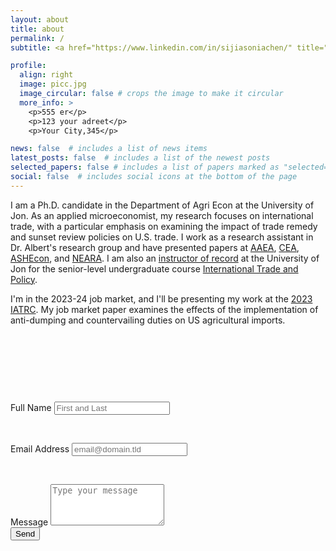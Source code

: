 ```yaml
---
layout: about
title: about
permalink: /
subtitle: <a href="https://www.linkedin.com/in/sijiasoniachen/" title="LinkedIn"><i class="fab fa-linkedin"></i></a> | <a href="mailto:sijia.chen@uconn.edu">sijia.chen@uconn.edu</a>

profile:
  align: right
  image: picc.jpg
  image_circular: false # crops the image to make it circular
  more_info: >
    <p>555 er</p>
    <p>123 your adreet</p>
    <p>Your City,345</p>

news: false  # includes a list of news items
latest_posts: false  # includes a list of the newest posts
selected_papers: false # includes a list of papers marked as "selected={true}"
social: false  # includes social icons at the bottom of the page
---
```


I am a Ph.D. candidate in the Department of Agri Econ at the University of Jon. As an applied microeconomist, my research focuses on international trade, with a particular emphasis on examining the impact of trade remedy and sunset review policies on U.S. trade. I work as a research assistant in Dr. Albert's research group and have presented papers at [AAEA](https://www.aaea.org/UserFiles/file/am23-pro-v3-FINAL.pdf), [CEA](https://www.economics.ca/cpages/who-we-are), [ASHEcon](https://ashecon.confex.com/ashecon/2023/meetingapp.cgi/Session/4772), and [NEARA](https://web.cvent.com/event/7b55727c-b6dd-40cd-8844-95df17a095d6/summary). I am also an [instructor of record](https://catalog.uconn.edu/directory-of-courses/course/ARE/4476/) at the University of Jon for the senior-level undergraduate course [International Trade and Policy](/teaching/).

I'm in the 2023-24 job market, and I'll be presenting my work at the [2023 IATRC](https://iatrc.umn.edu/2023-iatrc-annual-meeting/). My job market paper examines the effects of the implementation of anti-dumping and countervailing duties on US agricultural imports.

<p>&nbsp;</p>

<p>&nbsp;</p>

<p>&nbsp;</p>


<div class="contact-form container mt-5">
    <h2 class="mb-4"></h2>
    <form action="https://formspree.io/sijia.chen@uconn.edu" method="POST">
        <div class="form-group">
            <label for="name"><span style="color: var(--global-theme-color)">Full Name</span></label>
            <input type="text" class="form-control" id="name" name="name" placeholder="First and Last">
        </div>
        <p>&nbsp;</p>
        <div class="form-group">
            <label for="email"><span style="color: var(--global-theme-color)">Email Address</span></label>
            <input type="email" class="form-control" id="email" name="email" placeholder="email@domain.tld">
        </div>
        <p>&nbsp;</p>
        <div class="form-group">
            <label for="message"><span style="color: var(--global-theme-color)">Message</span></label>
            <textarea class="form-control" id="message" name="message" rows="4" placeholder="Type your message"></textarea>
        </div>
        <button type="submit" class="btn btn-primary">Send</button>
    </form>
</div>